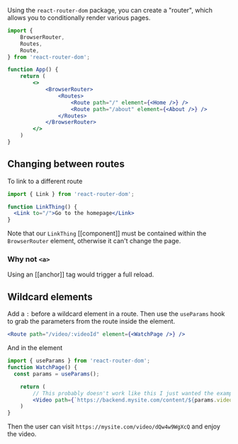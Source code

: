 Using the `react-router-dom` package, you can create a "router", which allows you to conditionally render various pages.

```jsx
import {
	BrowserRouter,
	Routes,
	Route,
} from 'react-router-dom';

function App() {
	return (
		<>
			<BrowserRouter>
				<Routes>
					<Route path="/" element={<Home />} />
					<Route path="/about" element={<About />} />
				</Routes>
			</BrowserRouter>
		</>
	)
}
```

## Changing between routes

To link to a different route
```jsx
import { Link } from 'react-router-dom';

function LinkThing() {
  <Link to="/">Go to the homepage</Link>
}
```

Note that our `LinkThing` [[component]] must be contained within the `BrowserRouter` element, otherwise it can't change the page.

### Why not `<a>`

Using an [[anchor]] tag would trigger a full reload.

## Wildcard elements

Add a `:` before a wildcard element in a route. Then use the `useParams` hook to grab the parameters from the route inside the element.

```jsx
<Route path="/video/:videoId" element={<WatchPage />} />
```

And in the element
```jsx
import { useParams } from 'react-router-dom';
function WatchPage() {
  const params = useParams();

	return (
		// This probably doesn't work like this I just wanted the example
		<Video path={`https://backend.mysite.com/content/${params.videoId}.mp4`} />
	)
}
```

Then the user can visit `https://mysite.com/video/dQw4w9WgXcQ` and enjoy the video.